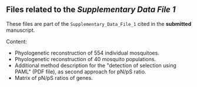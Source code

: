 ## Files related to the *Supplementary Data File 1*

These files are part of the `Supplementary_Data_File_1` cited in the **submitted** manuscript.

Content:
* Phyologenetic reconstruction of 554 individual mosquitoes.
* Phyologenetic reconstruction of 40 mosquito populations.
* Additional method description for the "detection of selection using PAML" (PDF file), as second approach for pN/pS ratio.
* Matrix of pN/pS ratios of genes.
